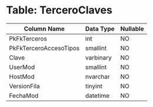# Table: TerceroClaves

| Column Name | Data Type | Nullable |
|-------------|-----------|----------|
| PkFkTerceros | int | NO |
| PkFkTerceroAccesoTipos | smallint | NO |
| Clave | varbinary | NO |
| UserMod | smallint | NO |
| HostMod | nvarchar | NO |
| VersionFila | tinyint | NO |
| FechaMod | datetime | NO |
